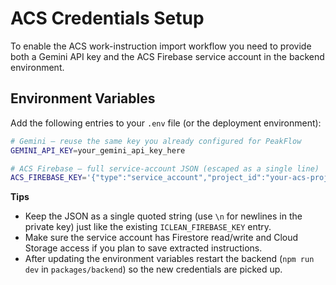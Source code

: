 # ACS Credentials Setup

To enable the ACS work-instruction import workflow you need to provide both a Gemini API key and the ACS Firebase service account in the backend environment.

## Environment Variables

Add the following entries to your `.env` file (or the deployment environment):

```bash
# Gemini – reuse the same key you already configured for PeakFlow
GEMINI_API_KEY=your_gemini_api_key_here

# ACS Firebase – full service-account JSON (escaped as a single line)
ACS_FIREBASE_KEY='{"type":"service_account","project_id":"your-acs-project-id","private_key":"-----BEGIN PRIVATE KEY-----\n...","client_email":"firebase-adminsdk@your-acs-project-id.iam.gserviceaccount.com", ... }'
```

**Tips**
- Keep the JSON as a single quoted string (use `\n` for newlines in the private key) just like the existing `ICLEAN_FIREBASE_KEY` entry.
- Make sure the service account has Firestore read/write and Cloud Storage access if you plan to save extracted instructions.
- After updating the environment variables restart the backend (`npm run dev` in `packages/backend`) so the new credentials are picked up.
